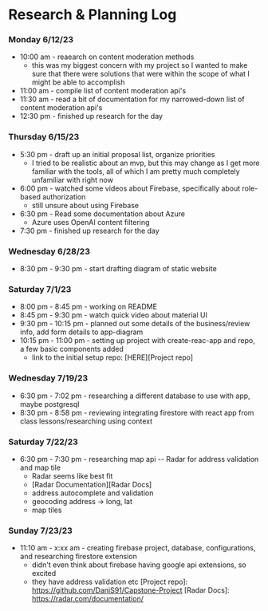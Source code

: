 # Research & Planning Log
### Monday 6/12/23 
* 10:00 am - reaearch on content moderation methods
  - this was my biggest concern with my project so I wanted to make sure that there were solutions that were within the scope of what I might be able to accomplish
* 11:00 am - compile list of content moderation api's
* 11:30 am - read a bit of documentation for my narrowed-down list of content moderation api's
* 12:30 pm - finished up research for the day

### Thursday 6/15/23
* 5:30 pm - draft up an initial proposal list, organize priorities
  - I tried to be realistic about an mvp, but this may change as I get more familiar with the tools, all of which I am pretty much completely unfamiliar with right now
* 6:00 pm - watched some videos about Firebase, specifically about role-based authorization
  - still unsure about using Firebase
* 6:30 pm - Read some documentation about Azure
  - Azure uses OpenAI content filtering
* 7:30 pm - finished up research for the day

### Wednesday 6/28/23
* 8:30 pm - 9:30 pm - start drafting diagram of static website

### Saturday 7/1/23
* 8:00 pm - 8:45 pm - working on README
* 8:45 pm - 9:30 pm - watch quick video about material UI
* 9:30 pm - 10:15 pm - planned out some details of the business/review info, add form details to app-diagram 
* 10:15 pm - 11:00 pm - setting up project with create-reac-app and repo, a few basic components added
  - link to the initial setup repo: [HERE][Project repo]

### Wednesday 7/19/23
* 6:30 pm - 7:02 pm - researching a different database to use with app, maybe postgresql
* 8:30 pm - 8:58 pm - reviewing integrating firestore with react app from class lessons/researching using context

### Saturday 7/22/23
* 6:30 pm - 7:30 pm - researching map api -- Radar for address validation and map tile
  - Radar seems like best fit
  - [Radar Documentation][Radar Docs]
  - address autocomplete and validation
  - geocoding address -> long, lat
  - map tiles

### Sunday 7/23/23
* 11:10 am - x:xx am - creating firebase project, database, configurations, and researching firestore extension
  - didn't even think about firebase having google api extensions, so excited
  - they have address validation etc
  [Project repo]: https://github.com/DaniS91/Capstone-Project
  [Radar Docs]: https://radar.com/documentation/
